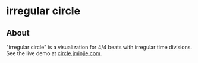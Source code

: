 # irregular circle

## About
"irregular circle" is a visualization for 4/4 beats with irregular time divisions. See the live demo at [circle.jminjie.com](https://circle.jminjie.com).
